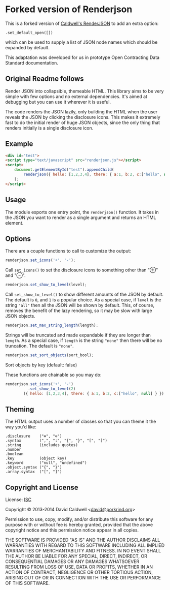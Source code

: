 Forked version of Renderjson
==========

This is a forked version of [Caldwell's RenderJSON](https://github.com/caldwell/renderjson) to add an extra option:

```.set_default_open([])```

which can be used to supply a list of JSON node names which should be expanded by default. 

This adaptation was developed for us in prototype Open Contracting Data Standard documentation. 


Original Readme follows
-----------------------

Render JSON into collapsible, themeable HTML. This library aims to be very
simple with few options and no external dependencies. It's aimed at debugging
but you can use it wherever it is useful.

The code renders the JSON lazily, only building the HTML when the user
reveals the JSON by clicking the disclosure icons. This makes it extremely
fast to do the initial render of huge JSON objects, since the only thing
that renders initially is a single disclosure icon.



Example
-------

```html
<div id="test">
<script type="text/javascript" src="renderjson.js"></script>
<script>
    document.getElementById("test").appendChild(
        renderjson({ hello: [1,2,3,4], there: { a:1, b:2, c:["hello", null] } })
    );
</script>
```

Usage
-----

The module exports one entry point, the `renderjson()` function. It takes in
the JSON you want to render as a single argument and returns an HTML
element.

Options
-------

There are a couple functions to call to customize the output:

```javascript
renderjson.set_icons('+', '-');
```

Call `set_icons()` to set the disclosure icons to something other than "⊕" and
"⊖".

```javascript
renderjson.set_show_to_level(level);
```

Call `set_show_to_level()` to show different amounts of the JSON by
default. The default is `0`, and `1` is a popular choice. As a special case,
if `level` is the string `"all"` then all the JSON will be shown by
default. This, of course, removes the benefit of the lazy rendering, so it
may be slow with large JSON objects.

```javascript
renderjson.set_max_string_length(length);
```

Strings will be truncated and made expandable if they are longer than
`length`. As a special case, if `length` is the string `"none"` then there
will be no truncation. The default is `"none"`.

```javascript
renderjson.set_sort_objects(sort_bool);
```

Sort objects by key (default: false)

These functions are chainable so you may do:

```javascript
renderjson.set_icons('+', '-')
          .set_show_to_level(2)
        ({ hello: [1,2,3,4], there: { a:1, b:2, c:["hello", null] } })
```

Theming
-------

The HTML output uses a number of classes so that you can theme it the way
you'd like:

    .disclosure    ("⊕", "⊖")
    .syntax        (",", ":", "{", "}", "[", "]")
    .string        (includes quotes)
    .number
    .boolean
    .key           (object key)
    .keyword       ("null", "undefined")
    .object.syntax ("{", "}")
    .array.syntax  ("[", "]")


Copyright and License
---------------------

License: [ISC](https://en.wikipedia.org/wiki/ISC_license)

Copyright © 2013-2014 David Caldwell \<david@porkrind.org\>

Permission to use, copy, modify, and/or distribute this software for any
purpose with or without fee is hereby granted, provided that the above
copyright notice and this permission notice appear in all copies.

THE SOFTWARE IS PROVIDED "AS IS" AND THE AUTHOR DISCLAIMS ALL WARRANTIES
WITH REGARD TO THIS SOFTWARE INCLUDING ALL IMPLIED WARRANTIES OF
MERCHANTABILITY AND FITNESS. IN NO EVENT SHALL THE AUTHOR BE LIABLE FOR ANY
SPECIAL, DIRECT, INDIRECT, OR CONSEQUENTIAL DAMAGES OR ANY DAMAGES
WHATSOEVER RESULTING FROM LOSS OF USE, DATA OR PROFITS, WHETHER IN AN ACTION
OF CONTRACT, NEGLIGENCE OR OTHER TORTIOUS ACTION, ARISING OUT OF OR IN
CONNECTION WITH THE USE OR PERFORMANCE OF THIS SOFTWARE.
